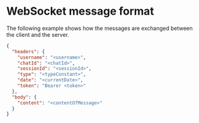 # WebSocket message format

The following example shows how the messages are exchanged between the client and the server.

```json
{
  "headers": {
    "username": "<username>",
    "chatId": "<chatId>",
    "sessionId": "<sessionId>",
    "type": "<typeConstant>",
    "date": "<currentDate>",
    "token": "Bearer <token>"
  },
  "body": {
    "content": "<contentOfMessage>"
  }
}
```
